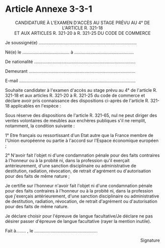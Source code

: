 # Article Annexe 3-3-1

<p align='center'>CANDIDATURE À L'EXAMEN D'ACCÈS AU STAGE PRÉVU AU 4° DE L'ARTICLE R. 321-18<br/>ET AUX ARTICLES R. 321-20 à R. 321-25 DU CODE DE COMMERCE</p><p align='left'>Je soussigné(e) ...............................................................................</p><p align='left'>Né(e) le ...................................... à ................................................</p><p align='left'>De nationalité ..................................................................................</p><p align='left'>Demeurant ......................................................................................</p><p align='left'>E-mail ..............................................................................................</p><p align='left'>Souhaite candidater à l'examen d'accès au stage prévu au 4° de l'article R. 321-18 et aux articles R. 321-20 à R. 321-25 du code de commerce et déclare avoir pris connaissance des dispositions ci-après de l'article R. 321-18 applicables en l'espèce :</p><p align='left'>Sous réserve des dispositions de l'article R. 321-65, nul ne peut diriger des ventes volontaires de meubles aux enchères publiques s'il ne remplit, notamment, la condition suivante :</p><p align='left'>1° Etre français ou ressortissant d'un Etat autre que la France membre de l'Union européenne ou partie à l'accord sur l'Espace économique européen ;</p><p align='left'>2° N'avoir fait l'objet ni d'une condamnation pénale pour des faits contraires à l'honneur ou à la probité ni, dans la profession qu'il exerçait antérieurement, d'une sanction disciplinaire ou administrative de destitution, radiation, révocation, de retrait d'agrément ou d'autorisation pour des faits de même nature ;</p><p align='left'>Je certifie sur l'honneur n'avoir fait l'objet ni d'une condamnation pénale pour des faits contraires à l'honneur ou à la probité ni, dans la profession que j'exerçais antérieurement, d'une sanction disciplinaire ou administrative de destitution, radiation, révocation, de retrait d'agrément ou d'autorisation pour des faits de même nature.</p><p align='left'>Je déclare choisir pour l'épreuve de langue facultative/Je déclare ne pas désirer passer d'épreuve de langue facultative (rayer la mention inutile).</p><p align='left'>Fait à........ , le ...................................................</p><p align='left'></p><p align='right'>Signature </p><p align='left'></p>